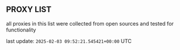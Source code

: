 ## PROXY LIST

all proxies in this list were collected from open sources and tested for functionality

last update: `2025-02-03 09:52:21.545421+00:00` UTC